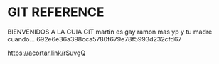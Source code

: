 # GIT REFERENCE

BIENVENIDOS A LA GUIA GIT
martin es gay
ramon mas
yp y tu madre cuando...
692e6e36a398cca5780f679e78f5993d232cfd67

https://acortar.link/rSuvgQ